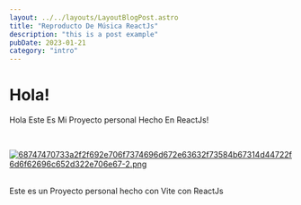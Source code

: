 ```yaml
---
layout: ../../layouts/LayoutBlogPost.astro
title: "Reproducto De Música ReactJs"
description: "this is a post example"
pubDate: 2023-01-21
category: "intro"
---
```


# Hola!

Hola Este Es Mi Proyecto personal Hecho En ReactJs!

&nbsp;

[![68747470733a2f2f692e706f7374696d672e63632f73584b67314d44722f6d6f62696c652d322e706e67-2.png](https://i.postimg.cc/vTBjYZDR/68747470733a2f2f692e706f7374696d672e63632f73584b67314d44722f6d6f62696c652d322e706e67-2.png)](https://postimg.cc/7GFXXDgX)
&nbsp;

Este es un Proyecto personal hecho con Vite con ReactJs 